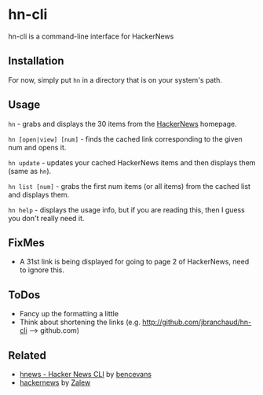 hn-cli
======

hn-cli is a command-line interface for HackerNews

Installation
------------
For now, simply put `hn` in a directory that is on your system's path.

Usage
-----

`hn` - grabs and displays the 30 items from the [HackerNews](http://news.ycombinator.com) homepage.

`hn [open|view] [num]` - finds the cached link corresponding to the given num and opens it.

`hn update` - updates your cached HackerNews items and then displays them (same as `hn`).

`hn list [num]` - grabs the first num items (or all items) from the cached list and displays them.

`hn help` - displays the usage info, but if you are reading this, then I guess you don't really need it.

FixMes
------

- A 31st link is being displayed for going to page 2 of HackerNews, need to ignore this.

ToDos
-----

- Fancy up the formatting a little
- Think about shortening the links (e.g. http://github.com/jbranchaud/hn-cli --> github.com)

Related
-------

- [hnews - Hacker News CLI](https://github.com/bencevans/hnews) by [bencevans](https://github.com/bencevans)
- [hackernews](https://bitbucket.org/zalew/hackernews) by [Zalew](https://bitbucket.org/zalew)


